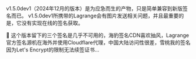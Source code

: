 v1.5.0dev1（2024年12月的版本）是为应急而生的产物，只是简单兼容到新版签名而已。
v1.5.0dev1所携带的Lagrange会有图片发送相关问题，并且最重要的是，它没有实现在线的签名获取。

🚫 这个版本留下的三个签名是几乎不可用的，海豹签名CDN喜欢抽风，Lagrange官方签名源机在海外并使用Cloudflare代理，中国大陆访问性很差，雪桃我的签名因为Let's Encrypt的限制无法续签证书...